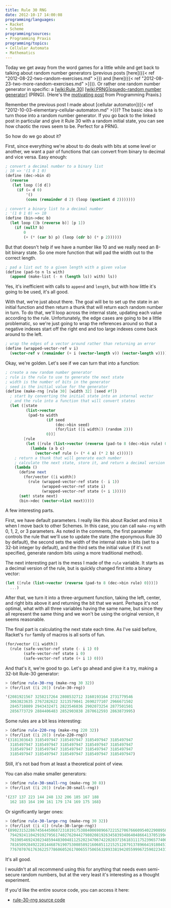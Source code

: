 ```yaml
---
title: Rule 30 RNG
date: 2012-10-17 14:00:08
programming/languages:
- Racket
- Scheme
programming/sources:
- Programming Praxis
programming/topics:
- Cellular Automata
- Mathematics
---
```

Today we get away from the word games for a little while and get back to talking about random number generators (previous posts [here]({{< ref "2012-08-22-two-random-exercises.md" >}}) and [here]({{< ref "2012-08-23-two-more-random-exercises.md" >}})). Or rather one random number generator in specific: a [[wiki:Rule 30]]() [[wiki:PRNG|psuedo-random number generator]]() (PRNG). (Here's the <a href="http://programmingpraxis.com/2011/04/29/rule-30-rng/" title="Programming Praxis: Rule 30 RNG">motivating post</a> from Programming Praxis.)

Remember the previous post I made about [cellular automaton]({{< ref "2012-10-03-elementary-cellular-automaton.md" >}})? The basic idea is to turn those into a random number generator. If you go back to the linked post in particular and give it Rule 30 with a random initial state, you can see how chaotic the rows seem to be. Perfect for a PRNG.

<!--more-->

So how do we go about it? 

First, since everything we're about to do deals with bits at some level or another, we want a pair of functions that can convert from binary to decimal and vice versa. Easy enough: 

```scheme
; convert a decimal number to a binary list
; 10 => '(1 0 1 0)
(define (dec->bin d)
  (reverse 
   (let loop ([d d])
     (if (= d 0)
         '()
         (cons (remainder d 2) (loop (quotient d 2)))))))

; convert a binary list to a decimal number
; '(1 0 1 0) => 10
(define (bin->dec b)
  (let loop ([b (reverse b)] [p 1])
    (if (null? b)
        0
        (+ (* (car b) p) (loop (cdr b) (* p 2))))))
```

But that doesn't help if we have a number like 10 and we really need an 8-bit binary state. So one more function that will pad the width out to the correct length.

```scheme
; pad a list out to a given length with a given value
(define (pad-to n ls with)
  (append (make-list (- n (length ls)) with) ls))
```

Yes, it's inefficient with calls to `append` and `length`, but with how little it's going to be used, it's all good. 

With that, we're just about there. The goal will be to set up the state in an initial function and then return a thunk that will return each random number in turn. To do that, we'll loop across the internal state, updating each value according to the rule. Unfortunately, the edge cases are going to be a little problematic, so we're just going to wrap the references around so that a negative indexes start off the right end and too large indexes come back around to the left.

```scheme
; wrap the edges of a vector around rather than returning an error
(define (wrapped-vector-ref v i)
  (vector-ref v (remainder (+ i (vector-length v)) (vector-length v))))
```

Okay, we're golden. Let's see if we can turn that into a function:

```scheme
; create a new random number generator
; rule is the rule to use to generate the next state
; width is the number of bits in the generator
; seed is the initial value for the generator
(define (make-rng [rule 30] [width 32] [seed #f])
  ; start by converting the initial state into an internal vector
  ; and the rule into a function that will convert states
  (let ([state 
         (list->vector 
          (pad-to width 
                  (if seed
                      (dec->bin seed)
                      (for/list ([i width]) (random 2)))
                  0))]
        [rule 
         (let ([rule (list->vector (reverse (pad-to 8 (dec->bin rule) 0)))])
           (lambda (a b c)
             (vector-ref rule (+ (* 4 a) (* 2 b) c))))])
    ; return a thunk that will generate each number
    ; calculate the next state, store it, and return a decimal version
    (lambda ()
      (define next
        (for/vector ([i width])
          (rule (wrapped-vector-ref state (- i 1))
                (wrapped-vector-ref state i)
                (wrapped-vector-ref state (+ i 1)))))
      (set! state next)
      (bin->dec (vector->list next)))))
```

A few interesting parts. 

First, we have default parameters. I really like this about Racket and miss it when I move back to other Schemes. In this case, you can call `make-rng` with 0, 1, 2, or 3 parameters. As noted in the comments, the first parameter controls the rule that we'll use to update the state (the eponymous Rule 30 by default), the second sets the width of the internal state in bits (set to a 32-bit integer by default), and the third sets the initial value (if it's not specified, generate random bits using a more traditional method). 

The next interesting part is the mess I made of the `rule` variable. It starts as a decimal version of the rule, but is quickly changed first into a binary vector: 

```scheme
(let ([rule (list->vector (reverse (pad-to 8 (dec->bin rule) 0)))])
  ...)
```

After that, we turn it into a three-argument function, taking the left, center, and right bits above it and returning the bit that we want. Perhaps it's not optimal, what with all three variables having the same name, but since they all represent the same thing and we won't be using the original version, it seems reasonable.

The final part is calculating the next state each time. As I've said before, Racket's `for` family of macros is all sorts of fun. 

```scheme
(for/vector ([i width])
  (rule (safe-vector-ref state (- i 1) 0)
        (safe-vector-ref state i 0)
        (safe-vector-ref state (+ i 1) 0)))
```

And that's it, we're good to go. Let's go ahead and give it a try, making a 32-bit Rule-30 generator:

```scheme
> (define rule-30-rng (make-rng 30 32))
> (for/list ([i 20]) (rule-30-rng))

'(2081921567 3258217264 2808532712 3160193164 2731779546
  3063823635 2767282622 3213579041 2690277107 2966671502
  2845710809 2943432471 2823546036 2902073254 2877501501
  2856773729 2884406483 2852903838 2870612593 2863873995)
```

Some rules are a bit less interesting: 

```scheme
> (define rule-220-rng (make-rng 220 32))
> (for/list ([i 20]) (rule-220-rng))
'(3181303643 3185497947 3185497947 3185497947 3185497947
  3185497947 3185497947 3185497947 3185497947 3185497947
  3185497947 3185497947 3185497947 3185497947 3185497947
  3185497947 3185497947 3185497947 3185497947 3185497947)
```

Still, it's not bad from at least a theoretical point of view. 

You can also make smaller generators: 

```scheme
> (define rule-30-small-rng (make-rng 30 8))
> (for/list ([i 20]) (rule-30-small-rng))

'(237 137 223 144 248 132 206 185 167 188
  162 183 164 190 161 179 174 169 175 168)
```

Or significantly larger ones:

```scheme
> (define rule-30-large-rng (make-rng 30 32))
> (for/list ([i 4]) (rule-30-large-rng))
'(89023152286745644506872318191753884006989667221527067666095402290895880008920
  79429241104291927956174027620442798020819263458393486404866413705199432492948
  76190546924302348594483004811252023470674220283715618311175239657740025994358
  78165092849222814468761907530085892160685112152512879137896641918045191418565
  77670707617636225778606052617006557506563209338194205599967259022343124184749)
```

It's all good.

I wouldn't at all recommend using this for anything that needs even semi-secure random numbers, but at the very least it's interesting as a thought experiment. 

If you'd like the entire source code, you can access it here:

* [rule-30-rng source code](https://github.com/jpverkamp/small-projects/blob/master/blog/rule-30-rng.rkt "rule-30-rng source code")
